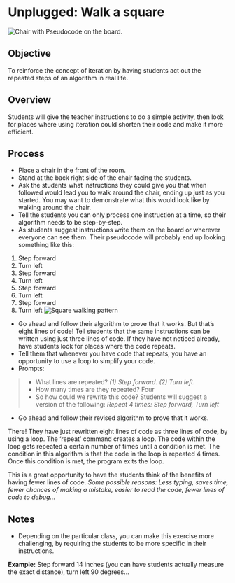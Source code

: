 # Unplugged: Walk a square

![Chair with Pseudocode on the board.](/static/courses/csintro/iteration/chair-pseudo.png)

## Objective
To reinforce the concept of iteration by having students act out the repeated steps of an algorithm in real life.

## Overview
Students will give the teacher instructions to do a simple activity, then look for places where using iteration could shorten their code and make it more efficient.

## Process

* Place a chair in the front of the room.
* Stand at the back right side of the chair facing the students.
* Ask the students what instructions they could give you that when followed would lead you to walk around the chair, ending up just as you started. You may want to demonstrate what this would look like by walking around the chair.
* Tell the students you can only process one instruction at a time, so their algorithm needs to be step-by-step.
* As students suggest instructions write them on the board or wherever everyone can see them. Their pseudocode will probably end up looking something like this:
1. Step forward
2. Turn left
3. Step forward
4. Turn left
5. Step forward
6. Turn left
7. Step forward
8. Turn left
![Square walking pattern](/static/courses/csintro/iteration/square-walk.png)
* Go ahead and follow their algorithm to prove that it works. But that’s eight lines of code! Tell students that the same instructions can be written using just three lines of code. If they have not noticed already, have students look for places where the code repeats.
* Tell them that whenever you have code that repeats, you have an opportunity to use a loop to simplify your code.
* Prompts:
>* What lines are repeated? _(1) Step forward. (2) Turn left_.
>* How many times are they repeated? Four
>* So how could we rewrite this code? Students will suggest a version of the following:
>_Repeat 4 times: Step forward, Turn left_
* Go ahead and follow their revised algorithm to prove that it works.

There! They have just rewritten eight lines of code as three lines of code, by using a loop. 
The ‘repeat’ command creates a loop. The code within the loop gets repeated a certain number of times until a condition is met. The condition in this algorithm is that the code in the loop is repeated 4 times. Once this condition is met, the program exits the loop.

This is a great opportunity to have the students think of the benefits of having fewer lines of code. _Some possible reasons: Less typing, saves time, fewer chances of making a mistake, easier to read the code, fewer lines of code to debug..._

## Notes
* Depending on the particular class, you can make this exercise more challenging, by requiring the students to be more specific in their instructions. 

**Example:** Step forward 14 inches (you can have students actually measure the exact distance), turn left 90 degrees...
	


